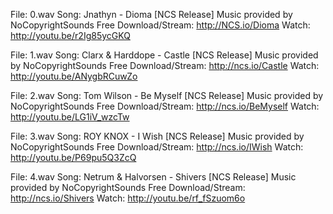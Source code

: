 File: 0.wav
Song: Jnathyn - Dioma [NCS Release]
Music provided by NoCopyrightSounds
Free Download/Stream: http://NCS.io/Dioma
Watch: http://youtu.be/r2Ig85ycGKQ

File: 1.wav
Song: Clarx & Harddope - Castle [NCS Release]
Music provided by NoCopyrightSounds
Free Download/Stream: http://ncs.io/Castle
Watch: http://youtu.be/ANygbRCuwZo

File: 2.wav
Song: Tom Wilson - Be Myself [NCS Release]
Music provided by NoCopyrightSounds
Free Download/Stream: http://ncs.io/BeMyself
Watch: http://youtu.be/LG1iV_wzcTw

File: 3.wav
Song: ROY KNOX - I Wish [NCS Release]
Music provided by NoCopyrightSounds
Free Download/Stream: http://ncs.io/IWish
Watch: http://youtu.be/P69pu5Q3ZcQ

File: 4.wav
Song: Netrum & Halvorsen - Shivers [NCS Release]
Music provided by NoCopyrightSounds
Free Download/Stream: http://ncs.io/Shivers
Watch: http://youtu.be/rf_fSzuom6o